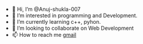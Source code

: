 - 👋 Hi, I’m @Anuj-shukla-007
- 👀 I’m interested in programming and Development.
- 🌱 I’m currently learning c++, pyhon.
- 💞️ I’m looking to collaborate on Web Development
- 📫 How to reach me [gmail](aksht1211t@gmail.com)

<!---
Anuj-shukla-007/Anuj-shukla-007 is a ✨ special ✨ repository because its `README.md` (this file) appears on your GitHub profile.
You can click the Preview link to take a look at your changes.
--->
